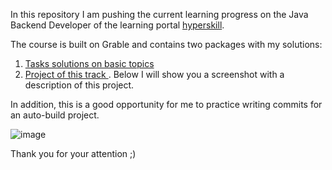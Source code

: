 In this repository I am pushing the current learning progress on the Java Backend Developer of the learning portal [hyperskill](https://hyperskill.org/tracks/12). 

The course is built on Grable and contains two packages with my solutions:
1. [Tasks solutions on basic topics](https://github.com/ILYA-NASA/Simple_Banking_System/tree/master/Topics)
2. [Project of this track ](https://github.com/ILYA-NASA/Simple_Banking_System/tree/master/Simple%20Banking%20System). Below I will show you a screenshot with a description of this project.

In addition, this is a good opportunity for me to practice writing commits for an auto-build project.

![image](https://user-images.githubusercontent.com/99810114/190619340-bda68454-90a4-478b-a8a4-eaede703229a.png)

Thank you for your attention ;)
